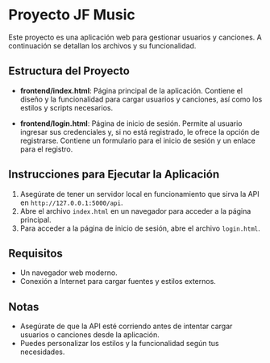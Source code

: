 # Proyecto JF Music

Este proyecto es una aplicación web para gestionar usuarios y canciones. A continuación se detallan los archivos y su funcionalidad.

## Estructura del Proyecto

- **frontend/index.html**: Página principal de la aplicación. Contiene el diseño y la funcionalidad para cargar usuarios y canciones, así como los estilos y scripts necesarios.
  
- **frontend/login.html**: Página de inicio de sesión. Permite al usuario ingresar sus credenciales y, si no está registrado, le ofrece la opción de registrarse. Contiene un formulario para el inicio de sesión y un enlace para el registro.

## Instrucciones para Ejecutar la Aplicación

1. Asegúrate de tener un servidor local en funcionamiento que sirva la API en `http://127.0.0.1:5000/api`.
2. Abre el archivo `index.html` en un navegador para acceder a la página principal.
3. Para acceder a la página de inicio de sesión, abre el archivo `login.html`.

## Requisitos

- Un navegador web moderno.
- Conexión a Internet para cargar fuentes y estilos externos.

## Notas

- Asegúrate de que la API esté corriendo antes de intentar cargar usuarios o canciones desde la aplicación.
- Puedes personalizar los estilos y la funcionalidad según tus necesidades.